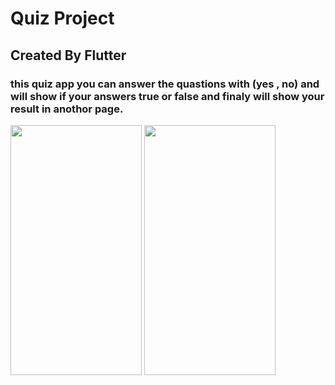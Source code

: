 # Quiz Project 
## Created By Flutter 
### this quiz app you can answer the quastions with (yes , no) and will show if your answers true or false and finaly will show your result in anothor page.
<img src="https://github.com/user-attachments/assets/d9db786c-a0f8-4fcb-89f4-b3eb11334500" width="210" height="400">
<img src="https://github.com/user-attachments/assets/1aad3803-0e7b-4753-bf36-5d34ffc9f5b9" width="210" height="400">
